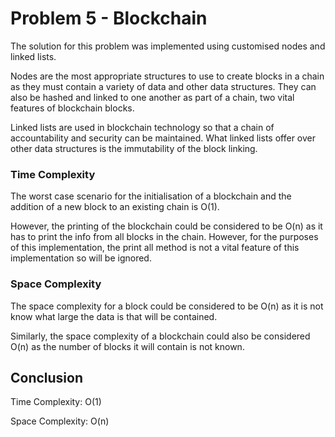 # Problem 5 - Blockchain

The solution for this problem was implemented using customised nodes and linked lists.

Nodes are the most appropriate structures to use to create blocks in a chain as they must contain a variety of data and 
other data structures. They can also be hashed and linked to one another as part of a chain, two vital features of 
blockchain blocks.

Linked lists are used in blockchain technology so that a chain of accountability and security can be maintained. What 
linked lists offer over other data structures is the immutability of the block linking.

### Time Complexity

The worst case scenario for the initialisation of a blockchain and the addition of a new block to an existing chain is 
O(1).

However, the printing of the blockchain could be considered to be O(n) as it has to print the info from all blocks in 
the chain. However, for the purposes of this implementation, the print all method is not a vital feature of this 
implementation so will be ignored.

### Space Complexity

The space complexity for a block could be considered to be O(n) as it is not know what large the data is that will be 
contained.

Similarly, the space complexity of a blockchain could also be considered O(n) as the number of blocks it will contain is
not known.

## Conclusion

Time Complexity: O(1)

Space Complexity: O(n)
